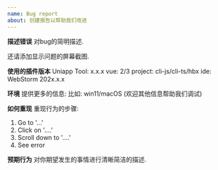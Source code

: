 ```yaml
---
name: Bug report
about: 创建报告以帮助我们改进
---
```


<!--
您不需要删除此评论部分，它在问题页面上是不可见的.

## 通用说明

* [如何使用](https://plugins.jetbrains.com/plugin/21470-uniapp-tool/readme)
-->

**描述错误**
对bug的简明描述.

还请添加显示问题的屏幕截图.

**使用的插件版本**
Uniapp Tool: x.x.x 
vue: 2/3 
project: cli-js/cli-ts/hbx
ide: WebStorm 202x.x.x 

**环境**
提供更多的信息:
比如:  win11/macOS
(欢迎其他信息帮助我们调试)

**如何重现**
重现行为的步骤:
1. Go to '...'
2. Click on '....'
3. Scroll down to '....'
4. See error

**预期行为**
对你期望发生的事情进行清晰简洁的描述.
